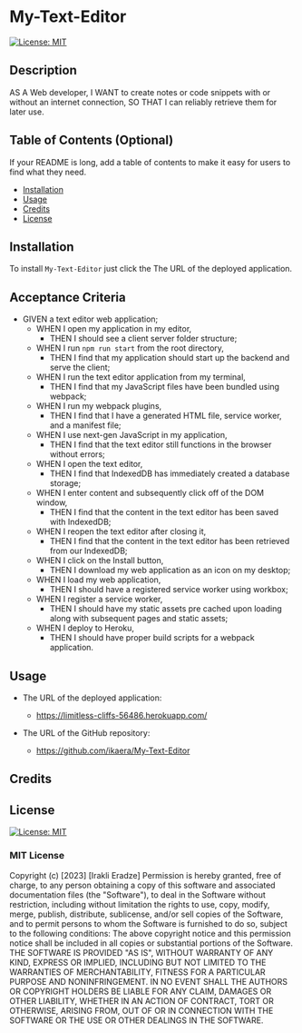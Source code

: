 # My-Text-Editor

[![License: MIT](https://img.shields.io/badge/License-MIT-yellow.svg)](https://opensource.org/licenses/MIT)

## Description

<!-- Provide a short description explaining the what, why, and how of your project. Use the following questions as a guide:

- What was your motivation?
- Why did you build this project? (Note: the answer is not "Because it was a homework assignment.")
- What problem does it solve?
- What did you learn? -->

<!-- ### User Story -->

AS A Web developer,
I WANT to create notes or code snippets with or without an internet connection,
SO THAT I can reliably retrieve them for later use.

## Table of Contents (Optional)

If your README is long, add a table of contents to make it easy for users to find what they need.

- [Installation](#installation)
- [Usage](#usage)
- [Credits](#credits)
- [License](#license)

## Installation

To install `My-Text-Editor` just click the The URL of the deployed application.

<!-- What are the steps required to install your project? Provide a step-by-step description of how to get the development environment running. -->

## Acceptance Criteria

- GIVEN a text editor web application;
  - WHEN I open my application in my editor,
    - THEN I should see a client server folder structure;
  - WHEN I run `npm run start` from the root directory,
    - THEN I find that my application should start up the backend and serve the client;
  - WHEN I run the text editor application from my terminal,
    - THEN I find that my JavaScript files have been bundled using webpack;
  - WHEN I run my webpack plugins,
    - THEN I find that I have a generated HTML file, service worker, and a manifest file;
  - WHEN I use next-gen JavaScript in my application,
    - THEN I find that the text editor still functions in the browser without errors;
  - WHEN I open the text editor,
    - THEN I find that IndexedDB has immediately created a database storage;
  - WHEN I enter content and subsequently click off of the DOM window,
    - THEN I find that the content in the text editor has been saved with IndexedDB;
  - WHEN I reopen the text editor after closing it,
    - THEN I find that the content in the text editor has been retrieved from our IndexedDB;
  - WHEN I click on the Install button,
    - THEN I download my web application as an icon on my desktop;
  - WHEN I load my web application,
    - THEN I should have a registered service worker using workbox;
  - WHEN I register a service worker,
    - THEN I should have my static assets pre cached upon loading along with subsequent pages and static assets;
  - WHEN I deploy to Heroku,
    - THEN I should have proper build scripts for a webpack application.

## Usage

<!-- Provide instructions and examples for use. Include screenshots as needed.

To add a screenshot, create an `assets/images` folder in your repository and upload your screenshot to it. Then, using the relative filepath, add it to your README using the following syntax:

    ```md
    ![alt text](assets/images/screenshot.png)
    ``` -->

- The URL of the deployed application:

  - https://limitless-cliffs-56486.herokuapp.com/

- The URL of the GitHub repository:
  - https://github.com/ikaera/My-Text-Editor

## Credits

<!-- List your collaborators, if any, with links to their GitHub profiles.

If you used any third-party assets that require attribution, list the creators with links to their primary web presence in this section.

If you followed tutorials, include links to those here as well. -->

## License

[![License: MIT](https://img.shields.io/badge/License-MIT-yellow.svg)](https://opensource.org/licenses/MIT)
​

### MIT License

Copyright (c) [2023] [Irakli Eradze]
Permission is hereby granted, free of charge, to any person obtaining a copy
of this software and associated documentation files (the "Software"), to deal
in the Software without restriction, including without limitation the rights
to use, copy, modify, merge, publish, distribute, sublicense, and/or sell
copies of the Software, and to permit persons to whom the Software is
furnished to do so, subject to the following conditions:
The above copyright notice and this permission notice shall be included in all
copies or substantial portions of the Software.
THE SOFTWARE IS PROVIDED "AS IS", WITHOUT WARRANTY OF ANY KIND, EXPRESS OR
IMPLIED, INCLUDING BUT NOT LIMITED TO THE WARRANTIES OF MERCHANTABILITY,
FITNESS FOR A PARTICULAR PURPOSE AND NONINFRINGEMENT. IN NO EVENT SHALL THE
AUTHORS OR COPYRIGHT HOLDERS BE LIABLE FOR ANY CLAIM, DAMAGES OR OTHER
LIABILITY, WHETHER IN AN ACTION OF CONTRACT, TORT OR OTHERWISE, ARISING FROM,
OUT OF OR IN CONNECTION WITH THE SOFTWARE OR THE USE OR OTHER DEALINGS IN THE
SOFTWARE.

<!-- The last section of a high-quality README file is the license. This lets other developers know what they can and cannot do with your project. If you need help choosing a license, refer to [https://choosealicense.com/](https://choosealicense.com/).

---

🏆 The previous sections are the bare minimum, and your project will ultimately determine the content of this document. You might also want to consider adding the following sections.

## Badges

![badmath](https://img.shields.io/github/languages/top/lernantino/badmath)

Badges aren't necessary, per se, but they demonstrate street cred. Badges let other developers know that you know what you're doing. Check out the badges hosted by [shields.io](https://shields.io/). You may not understand what they all represent now, but you will in time.

## Features

If your project has a lot of features, list them here.

## How to Contribute

If you created an application or package and would like other developers to contribute it, you can include guidelines for how to do so. The [Contributor Covenant](https://www.contributor-covenant.org/) is an industry standard, but you can always write your own if you'd prefer.

## Tests

Go the extra mile and write tests for your application. Then provide examples on how to run them here. -->
